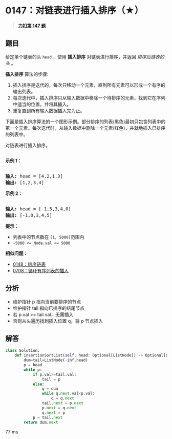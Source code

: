# 0147：对链表进行插入排序（★）


> <u>**[力扣第 147 题](https://leetcode.cn/problems/insertion-sort-list/)**</u>

## 题目

<p>给定单个链表的头<meta charset="UTF-8" /> <code>head</code> ，使用 <strong>插入排序</strong> 对链表进行排序，并返回 <em>排序后链表的头</em> 。</p>

<p><strong>插入排序</strong> 算法的步骤:</p>

<ol>
<li>插入排序是迭代的，每次只移动一个元素，直到所有元素可以形成一个有序的输出列表。</li>
<li>每次迭代中，插入排序只从输入数据中移除一个待排序的元素，找到它在序列中适当的位置，并将其插入。</li>
<li>重复直到所有输入数据插入完为止。</li>
</ol>

<p>下面是插入排序算法的一个图形示例。部分排序的列表(黑色)最初只包含列表中的第一个元素。每次迭代时，从输入数据中删除一个元素(红色)，并就地插入已排序的列表中。</p>

<p>对链表进行插入排序。</p>

<p><img alt="" src="https://upload.wikimedia.org/wikipedia/commons/0/0f/Insertion-sort-example-300px.gif" /></p>



<p><strong>示例 1：</strong></p>

<p><img alt="" src="https://assets.leetcode.com/uploads/2021/03/04/sort1linked-list.jpg" /></p>

<pre>
<strong>输入:</strong> head = [4,2,1,3]
<strong>输出:</strong> [1,2,3,4]</pre>

<p><strong>示例 2：</strong></p>

<p><img alt="" src="https://assets.leetcode.com/uploads/2021/03/04/sort2linked-list.jpg" /></p>

<pre>
<strong>输入:</strong> head = [-1,5,3,4,0]
<strong>输出:</strong> [-1,0,3,4,5]</pre>



<p><strong>提示：</strong></p>

<p><meta charset="UTF-8" /></p>

<ul>
<li>列表中的节点数在 <code>[1, 5000]</code>范围内</li>
<li><code>-5000 &lt;= Node.val &lt;= 5000</code></li>
</ul>


**相似问题：**
- [0148：排序链表](/leetcode/0148)
- [0708：循环有序列表的插入](/leetcode/0708)


## 分析

- 维护指针 p 指向当前要排序的节点
- 维护指针 tail 指向已排序的结尾节点
- 若 p.val >= tail.val，无需插入
- 否则从头遍历找到插入位置 q，将 p 节点插入

## 解答

```python
class Solution:
    def insertionSortList(self, head: Optional[ListNode]) -> Optional[ListNode]:
        dum=tail=ListNode(-inf,head)
        p = head
        while p:
            if p.val>=tail.val:
                tail = p
            else:
                q = dum
                while q.next.val<p.val:
                    q = q.next
                tail.next = p.next
                p.next = q.next
                q.next = p
            p = tail.next
        return dum.next
```
77 ms
